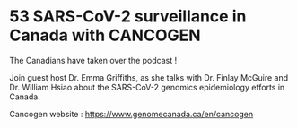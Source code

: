# 53 SARS-CoV-2 surveillance in Canada with CANCOGEN

The Canadians have taken over the podcast ! 

Join guest host Dr. Emma Griffiths, as she talks with Dr. Finlay McGuire and Dr. William Hsiao about the SARS-CoV-2 genomics epidemiology efforts in Canada. 

Cancogen website : https://www.genomecanada.ca/en/cancogen

